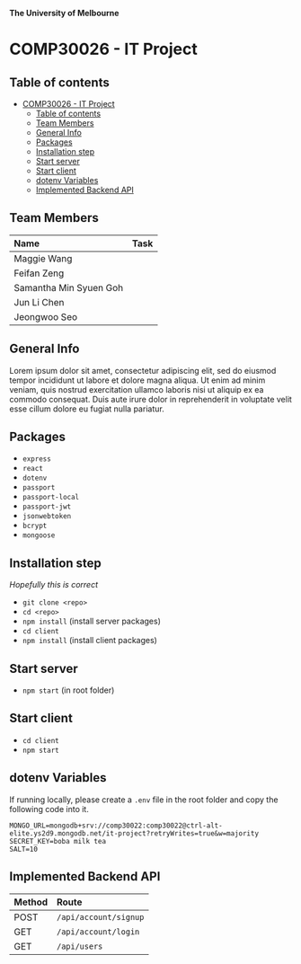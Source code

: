 **The University of Melbourne**
# COMP30026 - IT Project


## Table of contents
- [COMP30026 - IT Project](#comp30026---it-project)
  - [Table of contents](#table-of-contents)
  - [Team Members](#team-members)
  - [General Info](#general-info)
  - [Packages](#packages)
  - [Installation step](#installation-step)
  - [Start server](#start-server)
  - [Start client](#start-client)
  - [dotenv Variables](#dotenv-variables)
  - [Implemented Backend API](#implemented-backend-api)

## Team Members

| Name | Task |
| :---         |          ---: |
| Maggie Wang     |     |
| Feifan Zeng      |     |
| Samantha Min Syuen Goh    |     |
| Jun Li Chen    |     |
| Jeongwoo Seo    |     |

## General Info
Lorem ipsum dolor sit amet, consectetur adipiscing elit, sed do eiusmod tempor incididunt ut labore et dolore magna aliqua. Ut enim ad minim veniam, quis nostrud exercitation ullamco laboris nisi ut aliquip ex ea commodo consequat. Duis aute irure dolor in reprehenderit in voluptate velit esse cillum dolore eu fugiat nulla pariatur.

## Packages
* `express`
* `react`
* `dotenv`
* `passport`
* `passport-local`
* `passport-jwt`
* `jsonwebtoken`
* `bcrypt`
* `mongoose`

## Installation step
*Hopefully this is correct*
- `git clone <repo>`
- `cd <repo>`
- `npm install` (install server packages)
- `cd client`
- `npm install` (install client packages)

## Start server
- `npm start` (in root folder)

## Start client
- `cd client`
- `npm start`

## dotenv Variables
If running locally, please create a `.env` file in the root folder and copy the following code into it.
```
MONGO_URL=mongodb+srv://comp30022:comp30022@ctrl-alt-elite.ys2d9.mongodb.net/it-project?retryWrites=true&w=majority
SECRET_KEY=boba milk tea
SALT=10
```

## Implemented Backend API
| Method | Route |
| :---         | :---         |
|POST | `/api/account/signup` |
|GET  | `/api/account/login` |
|GET  | `/api/users` |
